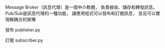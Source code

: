 Message Broker（訊息代理）是一個中介軟體，
負責接收、儲存和轉發訊息。
Pub/Sub是訊息代理的一種功能，
讓應用程式可以發布和訂閱訊息，
並且可以實現解耦合的架構


發布
publisher.py

訂閱
subscriber.py

